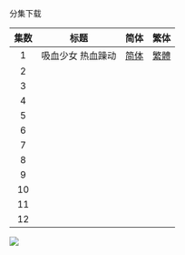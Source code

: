 分集下载

| 集数 |        标题        |                             简体                             |                             繁体                             |
| :--: | :----------------: | :----------------------------------------------------------: | :----------------------------------------------------------: |
|  1   | 吸血少女  热血躁动 | [简体](https://raw.githubusercontent.com/SweetSub/SweetSub/Archive/master/VLADLOVE/%5BSweetSub%5D%20VLADLOVE%20-%2001.chs.ass) | [繁體](https://raw.githubusercontent.com/SweetSub/SweetSub/Archive/master/VLADLOVE/%5BSweetSub%5D%20VLADLOVE%20-%2001.cht.ass) |
|  2   |                    |                                                              |                                                              |
|  3   |                    |                                                              |                                                              |
|  4   |                    |                                                              |                                                              |
|  5   |                    |                                                              |                                                              |
|  6   |                    |                                                              |                                                              |
|  7   |                    |                                                              |                                                              |
|  8   |                    |                                                              |                                                              |
|  9   |                    |                                                              |                                                              |
|  10  |                    |                                                              |                                                              |
|  11  |                    |                                                              |                                                              |
|  12  |                    |                                                              |                                                              |



![](https://i.loli.net/2021/01/07/g5DPvLuVpAKlsFQ.png)